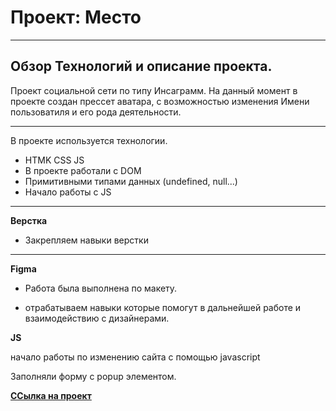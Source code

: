 # Проект: Место
____

## Обзор Технологий и описание проекта.

Проект социальной сети по типу Инсаграмм. На данный момент в проекте создан прессет аватара, с возможностью изменения Имени пользоватиля и его рода деятельности. 
____
В проекте используется технологии. 
* HTMK CSS JS 
* В проекте работали с DOM 
* Примитивными типами данных (undefined, null...)
* Начало работы с JS
____

**Верстка**

* Закрепляем навыки верстки
____

**Figma**

* Работа была выполнена по макету.

- отрабатываем навыки которые помогут в дальнейшей работе и взаимодействию с дизайнерами.

**JS**

 начало работы по изменению сайта с помощью javascript

 Заполняли форму с popup элементом. 

 **[ССылка на проект](https://vodnik48.github.io/mesto/)**

 
